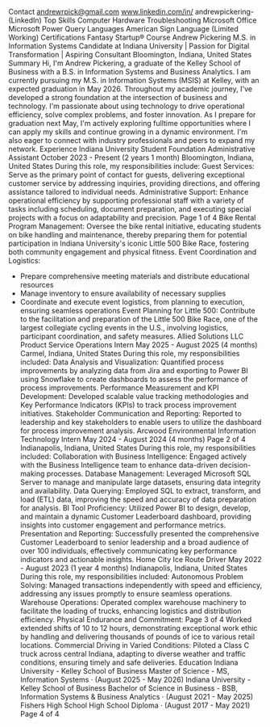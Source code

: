 Contact
andrewrpick@gmail.com
www.linkedin.com/in/
andrewpickering- (LinkedIn)
Top Skills
Computer Hardware Troubleshooting
Microsoft Office
Microsoft Power Query
Languages
American Sign Language (Limited
Working)
Certifications
Fantasy Startup® Course
Andrew Pickering
M.S. in Information Systems Candidate at Indiana University |
Passion for Digital Transformation | Aspiring Consultant
Bloomington, Indiana, United States
Summary
Hi, I'm Andrew Pickering, a graduate of the Kelley School of
Business with a B.S. in Information Systems and Business Analytics.
I am currently pursuing my M.S. in Information Systems (MSIS) at
Kelley, with an expected graduation in May 2026.
Throughout my academic journey, I've developed a strong
foundation at the intersection of business and technology. I'm
passionate about using technology to drive operational efficiency,
solve complex problems, and foster innovation.
As I prepare for graduation next May, I'm actively exploring fulltime opportunities where I can apply my skills and continue growing
in a dynamic environment. I'm also eager to connect with industry
professionals and peers to expand my network.
Experience
Indiana University Student Foundation
Administrative Assistant
October 2023 - Present (2 years 1 month)
Bloomington, Indiana, United States
During this role, my responsibilities include:
Guest Services:
Serve as the primary point of contact for guests, delivering exceptional
customer service by addressing inquiries, providing directions, and offering
assistance tailored to individual needs.
Administrative Support:
Enhance operational efficiency by supporting professional staff with a variety
of tasks including scheduling, document preparation, and executing special
projects with a focus on adaptability and precision.
Page 1 of 4
Bike Rental Program Management:
Oversee the bike rental initiative, educating students on bike handling and
maintenance, thereby preparing them for potential participation in Indiana
University's iconic Little 500 Bike Race, fostering both community engagement
and physical fitness.
Event Coordination and Logistics:
- Prepare comprehensive meeting materials and distribute educational
resources
- Manage inventory to ensure availability of necessary supplies
- Coordinate and execute event logistics, from planning to execution, ensuring
seamless operations
Event Planning for Little 500:
Contribute to the facilitation and preparation of the Little 500 Bike Race, one of
the largest collegiate cycling events in the U.S., involving logistics, participant
coordination, and safety measures.
Allied Solutions LLC
Product Service Operations Intern
May 2025 - August 2025 (4 months)
Carmel, Indiana, United States
During this role, my responsibilities included:
Data Analysis and Visualization:
Quantified process improvements by analyzing data from Jira and exporting to
Power BI using Snowflake to create dashboards to assess the performance of
process improvements.
Performance Measurement and KPI Development:
Developed scalable value tracking methodologies and Key Performance
Indicators (KPIs) to track process improvement initiatives.
Stakeholder Communication and Reporting:
Reported to leadership and key stakeholders to enable users to utilize the
dashboard for process improvement analysis.
Arcwood Environmental
Information Technology Intern
May 2024 - August 2024 (4 months)
Page 2 of 4
Indianapolis, Indiana, United States
During this role, my responsibilities included:
Collaboration with Business Intelligence:
Engaged actively with the Business Intelligence team to enhance data-driven
decision-making processes.
Database Management:
Leveraged Microsoft SQL Server to manage and manipulate large datasets,
ensuring data integrity and availability.
Data Querying:
Employed SQL to extract, transform, and load (ETL) data, improving the speed
and accuracy of data preparation for analysis.
BI Tool Proficiency:
Utilized Power BI to design, develop, and maintain a dynamic Customer
Leaderboard dashboard, providing insights into customer engagement and
performance metrics.
Presentation and Reporting:
Successfully presented the comprehensive Customer Leaderboard to
senior leadership and a broad audience of over 100 individuals, effectively
communicating key performance indicators and actionable insights.
Home City Ice
Route Driver
May 2022 - August 2023 (1 year 4 months)
Indianapolis, Indiana, United States
During this role, my responsibilities included:
Autonomous Problem Solving:
Managed transactions independently with speed and efficiency, addressing
any issues promptly to ensure seamless operations.
Warehouse Operations:
Operated complex warehouse machinery to facilitate the loading of trucks,
enhancing logistics and distribution efficiency.
Physical Endurance and Commitment:
Page 3 of 4
Worked extended shifts of 10 to 12 hours, demonstrating exceptional work
ethic by handling and delivering thousands of pounds of ice to various retail
locations.
Commercial Driving in Varied Conditions:
Piloted a Class C truck across central Indiana, adapting to diverse weather
and traffic conditions, ensuring timely and safe deliveries.
Education
Indiana University - Kelley School of Business
Master of Science - MS, Information Systems · (August 2025 - May 2026)
Indiana University - Kelley School of Business
Bachelor of Science in Business - BSB, Information Systems & Business
Analytics · (August 2021 - May 2025)
Fishers High School
High School Diploma  · (August 2017 - May 2021)
Page 4 of 4